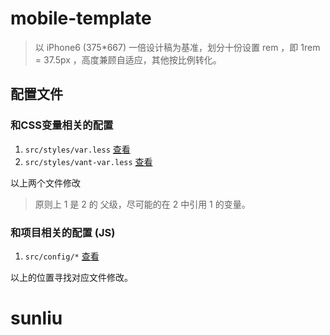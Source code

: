 # mobile-template

> 以 iPhone6 (375*667) 一倍设计稿为基准，划分十份设置 rem ，即 1rem = 37.5px ，高度兼顾自适应，其他按比例转化。

## 配置文件

### 和CSS变量相关的配置

1. `src/styles/var.less` [查看](/src/styles/var.less)
2. `src/styles/vant-var.less` [查看](/src/styles/vant-var.less)

以上两个文件修改

>原则上 1 是 2 的 父级，尽可能的在 2 中引用 1 的变量。

### 和项目相关的配置 (JS)

1. `src/config/*` [查看](/src/config/index.js)

以上的位置寻找对应文件修改。

# sunliu
